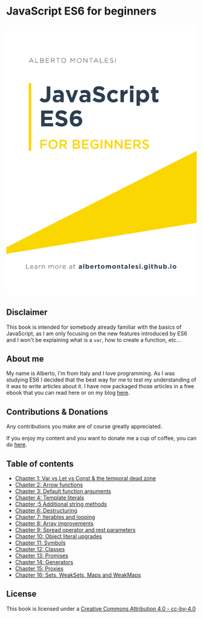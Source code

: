 # JavaScript ES6 for beginners

![](.gitbook/assets/cover.png)

## Disclaimer

This book is intended for somebody already familiar with the basics of JavaScript, as I am only focusing on the new features introduced by ES6 and I won't be explaining what is a `var`, how to create a function, etc...

## About me

My name is Alberto, I'm from Italy and I love programming. As I was studying ES6 I decided that the best way for me to test my understanding of it was to write articles about it. I have now packaged those articles in a free ebook that you can read here or on my blog [here](http://albertomontalesi.github.io/).

## Contributions & Donations

Any contributions you make are of course greatly appreciated.

If you enjoy my content and you want to donate me a cup of coffee, you can do [here](https://github.com/AlbertoMontalesi/JavaScript-ES6-for-beginners-ebook/tree/33fc6a922b67c3f7e105bd14b3828b77a67ebdb4/paypal.me/albertomontalesi/README.md).

## Table of contents

* [Chapter 1: Var vs Let vs Const & the temporal dead zone](https://github.com/AlbertoMontalesi/JavaScript-ES6-for-beginners-ebook/blob/master/ebook/01_var_let_const.md)
* [Chapter 2: Arrow functions](https://github.com/AlbertoMontalesi/JavaScript-ES6-for-beginners-ebook/blob/master/ebook/02_arrow_functions.md)
* [Chapter 3: Default function arguments](https://github.com/AlbertoMontalesi/JavaScript-ES6-for-beginners-ebook/blob/master/ebook/03_default_function_arguments.md)
* [Chapter 4: Template literals](https://github.com/AlbertoMontalesi/JavaScript-ES6-for-beginners-ebook/blob/master/ebook/04_template_literals.md)
* [Chapter :5 Additional string methods](https://github.com/AlbertoMontalesi/JavaScript-ES6-for-beginners-ebook/blob/master/ebook/05_additional_string_methods.md)
* [Chapter 6: Destructuring](https://github.com/AlbertoMontalesi/JavaScript-ES6-for-beginners-ebook/blob/master/ebook/06_destructuring.md)
* [Chapter 7: Iterables and looping](https://github.com/AlbertoMontalesi/JavaScript-ES6-for-beginners-ebook/blob/master/ebook/07_iterables%20and%20looping.md)
* [Chapter 8: Array improvements](https://github.com/AlbertoMontalesi/JavaScript-ES6-for-beginners-ebook/blob/master/ebook/08_array_improvements.md)
* [Chapter 9: Spread operator and rest parameters](https://github.com/AlbertoMontalesi/JavaScript-ES6-for-beginners-ebook/blob/master/ebook/09_spread_operator_and_rest_parameters.md)
* [Chapter 10: Object literal upgrades](https://github.com/AlbertoMontalesi/JavaScript-ES6-for-beginners-ebook/blob/master/ebook/10_object_literal_upgrades.md)
* [Chapter 11: Symbols](https://github.com/AlbertoMontalesi/JavaScript-ES6-for-beginners-ebook/blob/master/ebook/11_symbols.md)
* [Chapter 12: Classes](https://github.com/AlbertoMontalesi/JavaScript-ES6-for-beginners-ebook/blob/master/ebook/12_classes.md)
* [Chapter 13: Promises](https://github.com/AlbertoMontalesi/JavaScript-ES6-for-beginners-ebook/blob/master/ebook/13_promises.md)
* [Chapter 14: Generators](https://github.com/AlbertoMontalesi/JavaScript-ES6-for-beginners-ebook/blob/master/ebook/14_generators.md)
* [Chapter 15: Proxies](https://github.com/AlbertoMontalesi/JavaScript-ES6-for-beginners-ebook/blob/master/ebook/15_proxies.md)
* [Chapter 16: Sets, WeakSets, Maps and WeakMaps](https://github.com/AlbertoMontalesi/JavaScript-ES6-for-beginners-ebook/blob/master/ebook/16_sets_weaksets_maps_weakmaps.md)

## License

This book is licensed under a [Creative Commons Attribution 4.0 - cc-by-4.0](https://creativecommons.org/licenses/by/4.0/)

